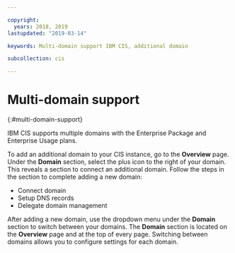 ```yaml
---

copyright:
  years: 2018, 2019
lastupdated: "2019-03-14"

keywords: Multi-domain support IBM CIS, additional domain

subcollection: cis

---
```



# Multi-domain support
{:#multi-domain-support}

IBM CIS supports multiple domains with the Enterprise Package and Enterprise Usage plans. 

To add an additional domain to your CIS instance, go to the **Overview** page. Under the **Domain** section, select the plus icon to the right of your domain. This reveals a section to connect an additional domain. Follow the steps in the section to complete adding a new domain: 

  * Connect domain
  * Setup DNS records
  * Delegate domain management
  
After adding a new domain, use the dropdown menu under the **Domain** section to switch between your domains. The **Domain** section is located on the **Overview** page and at the top of every page. Switching between domains allows you to configure settings for each domain.

